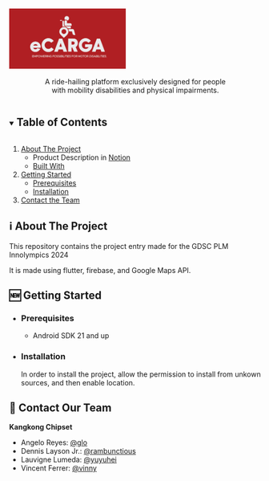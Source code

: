 <!-- PROJECT LOGO -->
<br />
<p align="center">
  <p>
    <img src="images/white_red.png" alt="Logo" width="auto" height="120">
  </p>

  <p align="center">
    A ride-hailing platform exclusively designed for people <br>with mobility disabilities and physical impairments.
    <br />
</p>

<!-- TABLE OF CONTENTS -->
<details open="open">
  <summary><h2 style="display: inline-block">Table of Contents</h2></summary>
  <ol>
    <li>
      <a href="#about-the-project">About The Project</a>
      <ul>
        <li>Product Description in <a href="https://vinniiee.notion.site/eCarga-Project-Description-b8a978bc0e2345fe954bcd15ae1e72bf">Notion</a></li>
        <li><a href="#built-with">Built With</a></li>
      </ul>
    </li>
    <li>
      <a href="#getting-started">Getting Started</a>
      <ul>
        <li><a href="#prerequisites">Prerequisites</a></li>
        <li><a href="#installation">Installation</a></li>
      </ul>
    </li>
    <li><a href="#roadmap">Contact the Team</a></li>
  </ol>
</details>

<!-- ABOUT THE PROJECT -->

## ℹ️ About The Project

This repository contains the project entry made for the GDSC PLM Innolympics 2024 

It is made using flutter, firebase, and Google Maps API.

## 🆕 Getting Started

- ### **Prerequisites**

  - Android SDK 21 and up

<!-- GETTING STARTED -->

- ### **Installation**

  In order to install the project, allow the permission to install from unkown sources, and then enable location.

<!-- CONTACT -->

## 👤 Contact Our Team

**Kangkong Chipset**

- Angelo Reyes: [@glo](https://www.facebook.com/profile.php?id=100060899045243)
- Dennis Layson Jr.: [@rambunctious](https://www.facebook.com/dennis.rambunctious)
- Lauvigne Lumeda: [@yuyuhei](https://www.facebook.com/lauvigne.lumeda)
- Vincent Ferrer: [@vinny](https://www.facebook.com/vinneeeey/)
